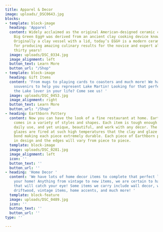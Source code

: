 ```yaml
---
title: Apparel & Decor
image: uploads/_DSC0643.jpg
blocks:
- template: block-image
  heading: 'Apparel '
  content: Widely acclaimed as the original American-designed ceramic cooker, the
    Big Green Egg® was derived from an ancient clay cooking device known as a “kamado”.
    Originally a clay vessel with a lid, today’s EGG® is a modern ceramic marvel known
    for producing amazing culinary results for the novice and expert alike for over
    thirty years!
  image: uploads/DSC_0334.jpg
  image_alignment: left
  button_text: Learn More
  button_url: "/Shop"
- template: block-image
  heading: Gift Items
  content: 'From mugs to playing cards to coasters and much more! We have the perfect
    souvenirs to help you represent Lake Martin! Looking for that perfect gift for
    the Lake lover in your life? Come see us! '
  image: uploads/DSC_0453.jpg
  image_alignment: right
  button_text: Learn More
  button_url: "/Shop"
- heading: Earthborn Pottery
  content: Now you can have the look of a fine restaurant at home. Earthborn pottery
    comes in a variety of styles and shapes. Each item is tough enough to withstand
    daily use, and yet unique, beautiful, and work with any décor. The abrasive-resistant
    glazes are fired at such high temperatures that the clay and glaze form an impenetrable
    bond making each piece extremely durable. Each piece of Earthborn pottery is organic
    in design and the edges will vary from piece to piece.
  template: block-image
  image: uploads/DSC_0281.jpg
  image_alignment: left
  icon: ''
  button_text: ''
  button_url: ''
- heading: 'Home Decor '
  content: 'We have lots of home decor items to complete that perfect lake style in
    your home! Anything from vintage to new items, we are certain to have something
    that will catch your eye! Some items we carry include wall decor, wind chimes,
    driftwood, vintage items, home accents, and much more! '
  template: block-feature
  image: uploads/DSC_0489.jpg
  icon: ''
  button_text: ''
  button_url: ''
type: ''

---
```

